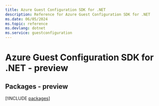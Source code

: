 ```yaml
---
title: Azure Guest Configuration SDK for .NET
description: Reference for Azure Guest Configuration SDK for .NET
ms.date: 06/05/2024
ms.topic: reference
ms.devlang: dotnet
ms.service: guestconfiguration
---
```

# Azure Guest Configuration SDK for .NET - preview
## Packages - preview
[!INCLUDE [packages](guest-configuration-index.md)]